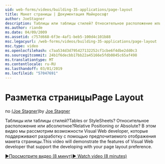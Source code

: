 ```yaml
---
uid: web-forms/videos/building-35-applications/page-layout
title: Макет страницы | Документация Майкрософт
author: JoeStagner
description: Таблицы или таблицы стилей? Относительное расположение или абсолютное? В этом видео будет продемонстрировать возможности Visual Web developer, которая поддерживает разработку с yo...
ms.author: riande
ms.date: 04/09/2009
ms.assetid: c757d668-6f3e-4af1-beb5-100d4c101b88
msc.legacyurl: /web-forms/videos/building-35-applications/page-layout
msc.type: video
ms.openlocfilehash: c7aa534d3d795427132252cf1cbe6f4dbe2dd0c3
ms.sourcegitcommit: 24b1f6decbb17bb22a45166e5fdb0845c65af498
ms.translationtype: MT
ms.contentlocale: ru-RU
ms.lasthandoff: 03/01/2019
ms.locfileid: "57047691"
---
```

<a name="page-layout"></a><span data-ttu-id="4f270-105">Разметка страницы</span><span class="sxs-lookup"><span data-stu-id="4f270-105">Page Layout</span></span>
====================
<span data-ttu-id="4f270-106">по [(Joe Stagner)](https://github.com/JoeStagner)</span><span class="sxs-lookup"><span data-stu-id="4f270-106">by [Joe Stagner](https://github.com/JoeStagner)</span></span>

<span data-ttu-id="4f270-107">Таблицы или таблицы стилей?</span><span class="sxs-lookup"><span data-stu-id="4f270-107">Tables or StyleSheets?</span></span> <span data-ttu-id="4f270-108">Относительное расположение или абсолютное?</span><span class="sxs-lookup"><span data-stu-id="4f270-108">Relative Positioning or Absolute?</span></span> <span data-ttu-id="4f270-109">В этом видео мы рассмотрим возможности Visual Web developer, которые поддерживают разработку с помощью предпочитаемого отображения макета страницы.</span><span class="sxs-lookup"><span data-stu-id="4f270-109">This video will demonstrate the features of Visual Web developer that support the developing with your page layout preference.</span></span>

[<span data-ttu-id="4f270-110">&#9654;Просмотрите видео (8 минут)</span><span class="sxs-lookup"><span data-stu-id="4f270-110">&#9654; Watch video (8 minutes)</span></span>](https://channel9.msdn.com/Blogs/ASP-NET-Site-Videos/page-layout)
